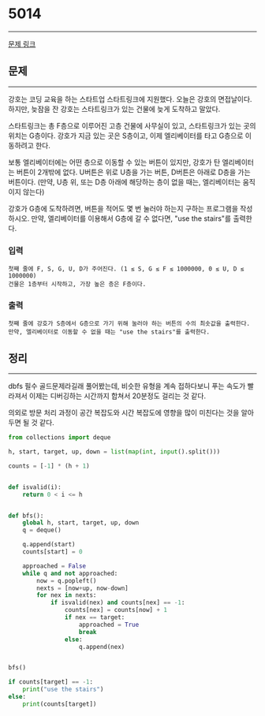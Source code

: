 # 5014
___
[문제 링크](https://acmicpc.net/problem/5014)

## 문제
___
강호는 코딩 교육을 하는 스타트업 스타트링크에 지원했다. 오늘은 강호의 면접날이다. 하지만, 늦잠을 잔 강호는 스타트링크가 있는 건물에 늦게 도착하고 말았다.

스타트링크는 총 F층으로 이루어진 고층 건물에 사무실이 있고, 스타트링크가 있는 곳의 위치는 G층이다. 강호가 지금 있는 곳은 S층이고, 이제 엘리베이터를 타고 G층으로 이동하려고 한다.

보통 엘리베이터에는 어떤 층으로 이동할 수 있는 버튼이 있지만, 강호가 탄 엘리베이터는 버튼이 2개밖에 없다. U버튼은 위로 U층을 가는 버튼, D버튼은 아래로 D층을 가는 버튼이다. (만약, U층 위, 또는 D층 아래에 해당하는 층이 없을 때는, 엘리베이터는 움직이지 않는다)

강호가 G층에 도착하려면, 버튼을 적어도 몇 번 눌러야 하는지 구하는 프로그램을 작성하시오. 만약, 엘리베이터를 이용해서 G층에 갈 수 없다면, "use the stairs"를 출력한다.

### 입력
    첫째 줄에 F, S, G, U, D가 주어진다. (1 ≤ S, G ≤ F ≤ 1000000, 0 ≤ U, D ≤ 1000000) 
    건물은 1층부터 시작하고, 가장 높은 층은 F층이다.
### 출력
    첫째 줄에 강호가 S층에서 G층으로 가기 위해 눌러야 하는 버튼의 수의 최솟값을 출력한다. 
    만약, 엘리베이터로 이동할 수 없을 때는 "use the stairs"를 출력한다.

## 정리
___ 
dbfs 필수 골드문제라길래 풀어봤는데, 비슷한 유형을 계속 접하다보니 푸는 속도가 빨라져서 이제는 디버깅하는 시간까지 합쳐서 20분정도 걸리는 것 같다. 

의외로 방문 처리 과정이 공간 복잡도와 시간 복잡도에 영향을 많이 미친다는 것을 알아두면 될 것 같다.
```python
from collections import deque

h, start, target, up, down = list(map(int, input().split()))

counts = [-1] * (h + 1)


def isvalid(i):
    return 0 < i <= h


def bfs():
    global h, start, target, up, down
    q = deque()

    q.append(start)
    counts[start] = 0

    approached = False
    while q and not approached:
        now = q.popleft()
        nexts = [now+up, now-down]
        for nex in nexts:
            if isvalid(nex) and counts[nex] == -1:
                counts[nex] = counts[now] + 1
                if nex == target:
                    approached = True
                    break
                else:
                    q.append(nex)


bfs()

if counts[target] == -1:
    print("use the stairs")
else:
    print(counts[target])
```